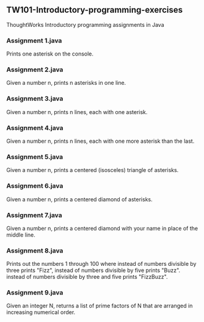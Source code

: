 ## TW101-Introductory-programming-exercises
ThoughtWorks Introductory programming assignments in Java

### Assignment 1.java
Prints one asterisk on the console.

### Assignment 2.java
Given a number n, prints n asterisks in one line.

### Assignment 3.java
Given a number n, prints n lines, each with one asterisk.

### Assignment 4.java
Given a number n, prints n lines, each with one more asterisk than the last.

### Assignment 5.java
Given a number n, prints a centered  (isosceles) triangle of asterisks.

### Assignment 6.java
Given a number n, prints a centered diamond of asterisks.

### Assignment 7.java
Given a number n, prints a centered diamond with your name in place of the middle line.

### Assignment 8.java
Prints out the numbers 1 through 100 where instead of numbers divisible by three prints "Fizz",
instead of numbers divisible by five prints "Buzz". instead of numbers divisible by three and five prints "FizzBuzz".

### Assignment 9.java
Given an integer N, returns a list of prime factors of N that are arranged in increasing numerical order.
